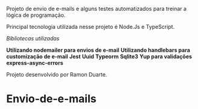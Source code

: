Projeto de envio de e-mails e alguns testes automatizados para treinar a lógica de programação.

Principal tecnologia utilizada nesse projeto é Node.Js e TypeScript.

_Bibliotecas utilizadas_

**Utilizando nodemailer para envios de e-mail**
**Utilizando handlebars para customização de e-mail**
**Jest**
**Uuid**
**Typeorm**
**Sqlite3**
**Yup para validações**
**express-async-errors**

Projeto desenvolvido por Ramon Duarte.
# Envio-de-e-mails
